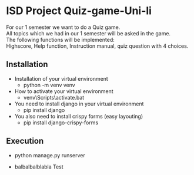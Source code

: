# ISD Project Quiz-game-Uni-li
 For our 1 semester we want to do a Quiz game.<br>
 All topics which we had in our 1 semester will be asked in the game. <br>
 The following functions will be implemented: <br>
 Highscore, Help function, Instruction manual, quiz question with 4 choices.<br>
 
## Installation
- Installation of your virtual environment
    - python -m venv venv
- How to activate your virtual environment
    - venv\Scripts\activate.bat
- You need to install django in your virtual environment
    - pip install django
- You also need to install crispy forms (easy layouting)
    - pip install django-crispy-forms

## Execution
- python manage.py runserver

- balbalbalblabla Test

